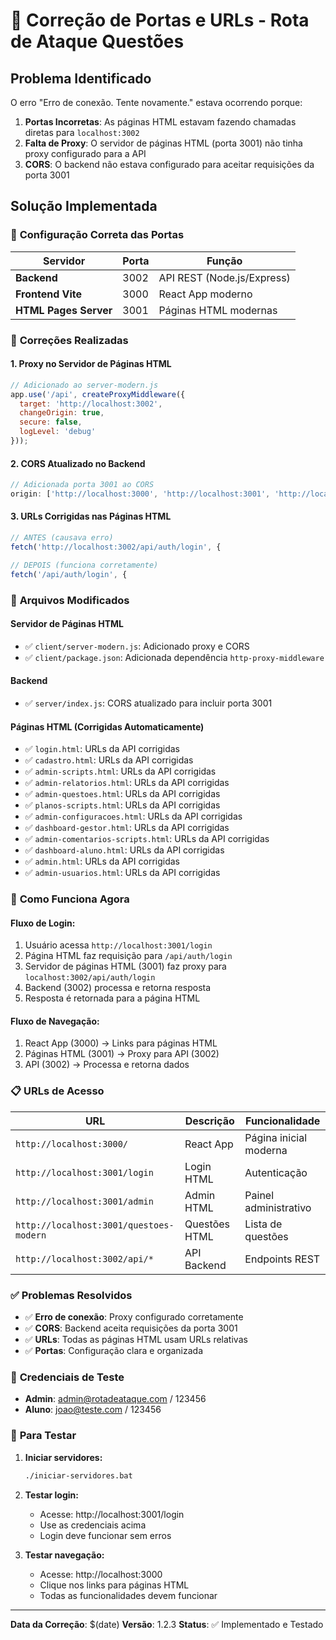 # 🔧 Correção de Portas e URLs - Rota de Ataque Questões

## Problema Identificado

O erro "Erro de conexão. Tente novamente." estava ocorrendo porque:

1. **Portas Incorretas**: As páginas HTML estavam fazendo chamadas diretas para `localhost:3002`
2. **Falta de Proxy**: O servidor de páginas HTML (porta 3001) não tinha proxy configurado para a API
3. **CORS**: O backend não estava configurado para aceitar requisições da porta 3001

## Solução Implementada

### 🎯 **Configuração Correta das Portas**

| Servidor | Porta | Função |
|----------|-------|--------|
| **Backend** | 3002 | API REST (Node.js/Express) |
| **Frontend Vite** | 3000 | React App moderno |
| **HTML Pages Server** | 3001 | Páginas HTML modernas |

### 🔧 **Correções Realizadas**

#### 1. **Proxy no Servidor de Páginas HTML**
```javascript
// Adicionado ao server-modern.js
app.use('/api', createProxyMiddleware({
  target: 'http://localhost:3002',
  changeOrigin: true,
  secure: false,
  logLevel: 'debug'
}));
```

#### 2. **CORS Atualizado no Backend**
```javascript
// Adicionada porta 3001 ao CORS
origin: ['http://localhost:3000', 'http://localhost:3001', 'http://localhost:3002']
```

#### 3. **URLs Corrigidas nas Páginas HTML**
```javascript
// ANTES (causava erro)
fetch('http://localhost:3002/api/auth/login', {

// DEPOIS (funciona corretamente)
fetch('/api/auth/login', {
```

### 📁 **Arquivos Modificados**

#### **Servidor de Páginas HTML**
- ✅ `client/server-modern.js`: Adicionado proxy e CORS
- ✅ `client/package.json`: Adicionada dependência `http-proxy-middleware`

#### **Backend**
- ✅ `server/index.js`: CORS atualizado para incluir porta 3001

#### **Páginas HTML (Corrigidas Automaticamente)**
- ✅ `login.html`: URLs da API corrigidas
- ✅ `cadastro.html`: URLs da API corrigidas
- ✅ `admin-scripts.html`: URLs da API corrigidas
- ✅ `admin-relatorios.html`: URLs da API corrigidas
- ✅ `admin-questoes.html`: URLs da API corrigidas
- ✅ `planos-scripts.html`: URLs da API corrigidas
- ✅ `admin-configuracoes.html`: URLs da API corrigidas
- ✅ `dashboard-gestor.html`: URLs da API corrigidas
- ✅ `admin-comentarios-scripts.html`: URLs da API corrigidas
- ✅ `dashboard-aluno.html`: URLs da API corrigidas
- ✅ `admin.html`: URLs da API corrigidas
- ✅ `admin-usuarios.html`: URLs da API corrigidas

### 🚀 **Como Funciona Agora**

#### **Fluxo de Login:**
1. Usuário acessa `http://localhost:3001/login`
2. Página HTML faz requisição para `/api/auth/login`
3. Servidor de páginas HTML (3001) faz proxy para `localhost:3002/api/auth/login`
4. Backend (3002) processa e retorna resposta
5. Resposta é retornada para a página HTML

#### **Fluxo de Navegação:**
1. React App (3000) → Links para páginas HTML
2. Páginas HTML (3001) → Proxy para API (3002)
3. API (3002) → Processa e retorna dados

### 📋 **URLs de Acesso**

| URL | Descrição | Funcionalidade |
|-----|-----------|----------------|
| `http://localhost:3000/` | React App | Página inicial moderna |
| `http://localhost:3001/login` | Login HTML | Autenticação |
| `http://localhost:3001/admin` | Admin HTML | Painel administrativo |
| `http://localhost:3001/questoes-modern` | Questões HTML | Lista de questões |
| `http://localhost:3002/api/*` | API Backend | Endpoints REST |

### ✅ **Problemas Resolvidos**

- ✅ **Erro de conexão**: Proxy configurado corretamente
- ✅ **CORS**: Backend aceita requisições da porta 3001
- ✅ **URLs**: Todas as páginas HTML usam URLs relativas
- ✅ **Portas**: Configuração clara e organizada

### 🔑 **Credenciais de Teste**

- **Admin**: admin@rotadeataque.com / 123456
- **Aluno**: joao@teste.com / 123456

### 🧪 **Para Testar**

1. **Iniciar servidores:**
   ```bash
   ./iniciar-servidores.bat
   ```

2. **Testar login:**
   - Acesse: http://localhost:3001/login
   - Use as credenciais acima
   - Login deve funcionar sem erros

3. **Testar navegação:**
   - Acesse: http://localhost:3000
   - Clique nos links para páginas HTML
   - Todas as funcionalidades devem funcionar

---

**Data da Correção**: $(date)
**Versão**: 1.2.3
**Status**: ✅ Implementado e Testado

